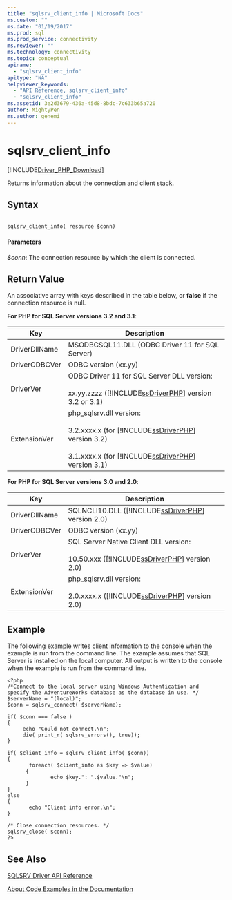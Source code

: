 ```yaml
---
title: "sqlsrv_client_info | Microsoft Docs"
ms.custom: ""
ms.date: "01/19/2017"
ms.prod: sql
ms.prod_service: connectivity
ms.reviewer: ""
ms.technology: connectivity
ms.topic: conceptual
apiname: 
  - "sqlsrv_client_info"
apitype: "NA"
helpviewer_keywords: 
  - "API Reference, sqlsrv_client_info"
  - "sqlsrv_client_info"
ms.assetid: 3e2d3679-436a-45d8-8bdc-7c633b65a720
author: MightyPen
ms.author: genemi
---
```

# sqlsrv_client_info
[!INCLUDE[Driver_PHP_Download](../../includes/driver_php_download.md)]

Returns information about the connection and client stack.  
  
## Syntax  
  
```  
  
sqlsrv_client_info( resource $conn)  
```  
  
#### Parameters  
*$conn*: The connection resource by which the client is connected.  
  
## Return Value  
An associative array with keys described in the table below, or **false** if the connection resource is null.  
  
**For PHP for SQL Server versions 3.2 and 3.1**:  
  
|Key|Description|  
|-------|---------------|  
|DriverDllName|MSODBCSQL11.DLL (ODBC Driver 11 for SQL Server)|  
|DriverODBCVer|ODBC version (xx.yy)|  
|DriverVer|ODBC Driver 11 for SQL Server DLL version:<br /><br />xx.yy.zzzz ([!INCLUDE[ssDriverPHP](../../includes/ssdriverphp_md.md)] version 3.2 or 3.1)|  
|ExtensionVer|php_sqlsrv.dll version:<br /><br />3.2.xxxx.x (for [!INCLUDE[ssDriverPHP](../../includes/ssdriverphp_md.md)] version 3.2)<br /><br />3.1.xxxx.x (for [!INCLUDE[ssDriverPHP](../../includes/ssdriverphp_md.md)] version 3.1)|  
  
**For PHP for SQL Server versions 3.0 and 2.0**:  
  
|Key|Description|  
|-------|---------------|  
|DriverDllName|SQLNCLI10.DLL ([!INCLUDE[ssDriverPHP](../../includes/ssdriverphp_md.md)] version 2.0)|  
|DriverODBCVer|ODBC version (xx.yy)|  
|DriverVer|SQL Server Native Client DLL version:<br /><br />10.50.xxx ([!INCLUDE[ssDriverPHP](../../includes/ssdriverphp_md.md)] version 2.0)|  
|ExtensionVer|php_sqlsrv.dll version:<br /><br />2.0.xxxx.x ([!INCLUDE[ssDriverPHP](../../includes/ssdriverphp_md.md)] version 2.0)|  
  
## Example  
The following example writes client information to the console when the example is run from the command line. The example assumes that SQL Server is installed on the local computer. All output is written to the console when the example is run from the command line.  
  
```  
<?php  
/*Connect to the local server using Windows Authentication and   
specify the AdventureWorks database as the database in use. */  
$serverName = "(local)";  
$conn = sqlsrv_connect( $serverName);  
  
if( $conn === false )  
{  
     echo "Could not connect.\n";  
     die( print_r( sqlsrv_errors(), true));  
}  
  
if( $client_info = sqlsrv_client_info( $conn))  
{  
       foreach( $client_info as $key => $value)  
      {  
              echo $key.": ".$value."\n";  
      }  
}  
else  
{  
       echo "Client info error.\n";  
}  
  
/* Close connection resources. */  
sqlsrv_close( $conn);  
?>  
```  
  
## See Also  
[SQLSRV Driver API Reference](../../connect/php/sqlsrv-driver-api-reference.md)

[About Code Examples in the Documentation](../../connect/php/about-code-examples-in-the-documentation.md)  
  
